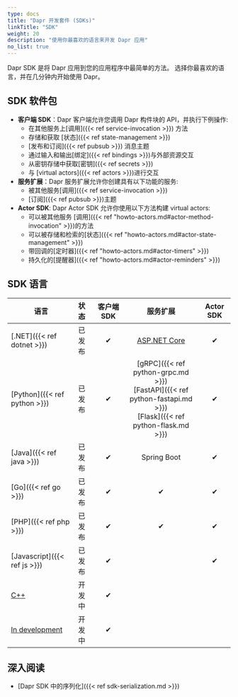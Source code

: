 ```yaml
---
type: docs
title: "Dapr 开发套件 (SDKs)"
linkTitle: "SDK"
weight: 20
description: "使用你最喜欢的语言来开发 Dapr 应用"
no_list: true
---
```


Dapr SDK 是将 Dapr 应用到您的应用程序中最简单的方法。 选择你最喜欢的语言，并在几分钟内开始使用 Dapr。

## SDK 软件包

- **客户端 SDK**：Dapr 客户端允许您调用 Dapr 构件块的 API，并执行下例操作:
   - 在其他服务上[调用]({{< ref service-invocation >}}) 方法
   - 存储和获取 [状态]({{< ref state-management >}})
   - [发布和订阅]({{< ref pubsub >}}) 消息主题
   - 通过输入和输出[绑定]({{< ref bindings >}})与外部资源交互
   - 从密钥存储中获取[密钥]({{< ref secrets >}})
   - 与 [virtual actors]({{< ref actors >}})进行交互
- **服务扩展**：Dapr 服务扩展允许你创建具有以下功能的服务:
   - 被其他服务[调用]({{< ref service-invocation >}})
   - [订阅]({{< ref pubsub >}})主题
- **Actor SDK**: Dapr Actor SDK 允许你使用以下方法构建 virtual actors:
   - 可以被其他服务 [调用]({{< ref "howto-actors.md#actor-method-invocation" >}})的方法
   - 可以被存储和检索的[状态]({{< ref "howto-actors.md#actor-state-management" >}})
   - 带回调的[定时器]({{< ref "howto-actors.md#actor-timers" >}})
   - 持久化的[提醒器]({{< ref "howto-actors.md#actor-reminders" >}})

## SDK 语言

| 语言                                                 | 状态  | 客户端 SDK |                                                                  服务扩展                                                                   | Actor SDK |
| -------------------------------------------------- |:--- |:-------:|:---------------------------------------------------------------------------------------------------------------------------------------:|:---------:|
| [.NET]({{< ref dotnet >}})                         | 已发布 |    ✔    |                           [ASP.NET Core](https://github.com/dapr/dotnet-sdk/tree/master/examples/AspNetCore)                            |     ✔     |
| [Python]({{< ref python >}})                       | 已发布 |    ✔    | [gRPC]({{< ref python-grpc.md >}}) <br />[FastAPI]({{< ref python-fastapi.md >}})<br />[Flask]({{< ref python-flask.md >}}) |     ✔     |
| [Java]({{< ref java >}})                           | 已发布 |    ✔    |                                                               Spring Boot                                                               |     ✔     |
| [Go]({{< ref go >}})                               | 已发布 |    ✔    |                                                                    ✔                                                                    |     ✔     |
| [PHP]({{< ref php >}})                             | 已发布 |    ✔    |                                                                    ✔                                                                    |     ✔     |
| [Javascript]({{< ref js >}})                       | 已发布 |    ✔    |                                                                                                                                         |     ✔     |
| [C++](https://github.com/dapr/cpp-sdk)             | 开发中 |    ✔    |                                                                                                                                         |           |
| [In development](https://github.com/dapr/rust-sdk) | 开发中 |    ✔    |                                                                                                                                         |           |

## 深入阅读

- [Dapr SDK 中的序列化]({{< ref sdk-serialization.md >}})
